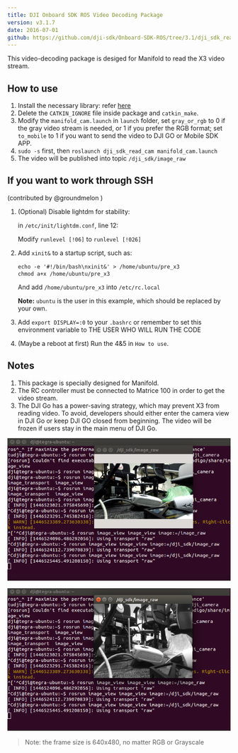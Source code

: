 ```yaml
---
title: DJI Onboard SDK ROS Video Decoding Package
version: v3.1.7
date: 2016-07-01
github: https://github.com/dji-sdk/Onboard-SDK-ROS/tree/3.1/dji_sdk_read_cam
---
```


This video-decoding package is desiged for Manifold to read the X3 video stream.

## How to use

1. Install the necessary library: refer [here](https://github.com/dji-sdk/manifold_cam)
2. Delete the `CATKIN_IGNORE` file inside package and `catkin_make`.
2. Modify the `manifold_cam.launch` in `launch` folder, set `gray_or_rgb` to 0 if the gray video stream is needed, or 1 if you prefer the RGB format; set `to_mobile` to 1 if you want to send the video to DJI GO or Mobile SDK APP.
3. `sudo -s` first, then `roslaunch dji_sdk_read_cam manifold_cam.launch`
4. The video will be published into topic `/dji_sdk/image_raw`

## If you want to work through SSH

(contributed by @groundmelon )

1. (Optional) Disable lightdm for stability:

	in `/etc/init/lightdm.conf`, line 12:

	Modify `runlevel [!06]` to `runlevel [!026]`

2. Add `xinit&` to a startup script, such as:

	```
	echo -e '#!/bin/bash\nxinit&' > /home/ubuntu/pre_x3
	chmod a+x /home/ubuntu/pre_x3
	```

	And add `/home/ubuntu/pre_x3` into `/etc/rc.local`

	**Note:** `ubuntu` is the user in this example, which should be replaced by your own. 

3. Add `export DISPLAY=:0` to your `.bashrc` or remember to set this environment variable to THE USER WHO WILL RUN THE CODE

4. (Maybe a reboot at first) Run the 4&5 in `How to use`.


## Notes

1. This package is specially designed for Manifold.
2. The RC controller must be connected to Matrice 100 in order to get the video stream.
3. The DJI Go has a power-saving strategy, which may prevent X3 from reading video. To avoid, developers should either enter the camera view in DJI Go or keep DJI GO closed from beginning. The video will be frozen if users stay in the main menu of DJI Go. 

![image](../../images/ROS/readcam_nv.png)

![image](../../images/ROS/readcam.png)

>Note: the frame size is 640x480, no matter RGB or Grayscale
